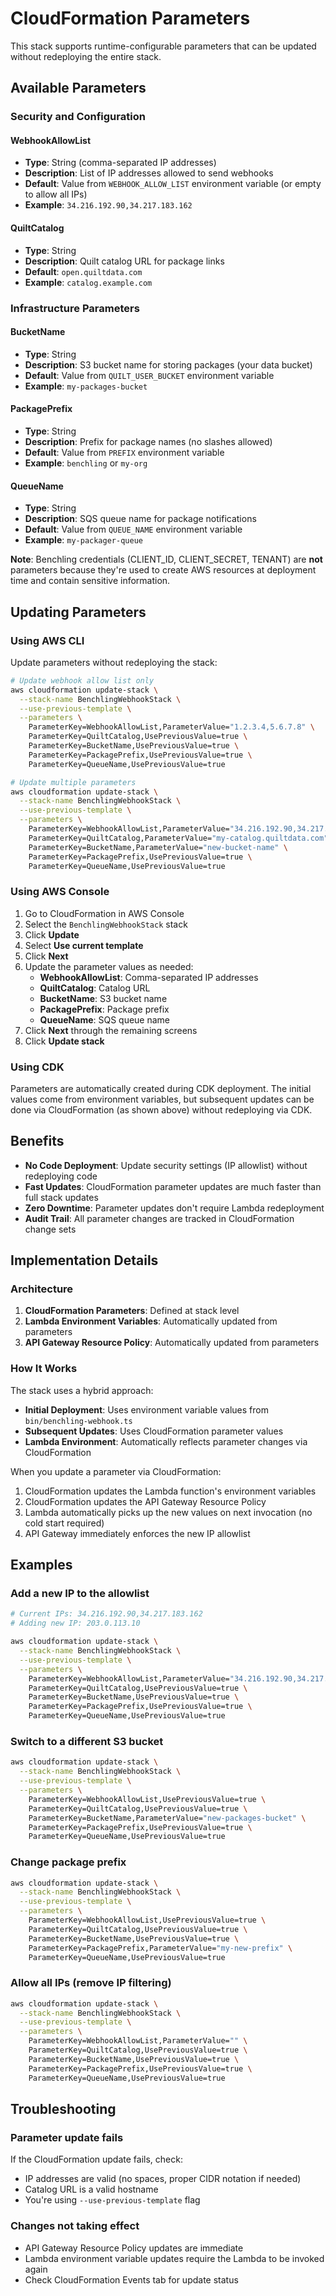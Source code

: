# CloudFormation Parameters

This stack supports runtime-configurable parameters that can be updated without redeploying the entire stack.

## Available Parameters

### Security and Configuration

#### WebhookAllowList

- **Type**: String (comma-separated IP addresses)
- **Description**: List of IP addresses allowed to send webhooks
- **Default**: Value from `WEBHOOK_ALLOW_LIST` environment variable (or empty to allow all IPs)
- **Example**: `34.216.192.90,34.217.183.162`

#### QuiltCatalog

- **Type**: String
- **Description**: Quilt catalog URL for package links
- **Default**: `open.quiltdata.com`
- **Example**: `catalog.example.com`

### Infrastructure Parameters

#### BucketName

- **Type**: String
- **Description**: S3 bucket name for storing packages (your data bucket)
- **Default**: Value from `QUILT_USER_BUCKET` environment variable
- **Example**: `my-packages-bucket`

#### PackagePrefix

- **Type**: String
- **Description**: Prefix for package names (no slashes allowed)
- **Default**: Value from `PREFIX` environment variable
- **Example**: `benchling` or `my-org`

#### QueueName

- **Type**: String
- **Description**: SQS queue name for package notifications
- **Default**: Value from `QUEUE_NAME` environment variable
- **Example**: `my-packager-queue`

**Note**: Benchling credentials (CLIENT_ID, CLIENT_SECRET, TENANT) are **not** parameters because they're used to create AWS resources at deployment time and contain sensitive information.

## Updating Parameters

### Using AWS CLI

Update parameters without redeploying the stack:

```bash
# Update webhook allow list only
aws cloudformation update-stack \
  --stack-name BenchlingWebhookStack \
  --use-previous-template \
  --parameters \
    ParameterKey=WebhookAllowList,ParameterValue="1.2.3.4,5.6.7.8" \
    ParameterKey=QuiltCatalog,UsePreviousValue=true \
    ParameterKey=BucketName,UsePreviousValue=true \
    ParameterKey=PackagePrefix,UsePreviousValue=true \
    ParameterKey=QueueName,UsePreviousValue=true

# Update multiple parameters
aws cloudformation update-stack \
  --stack-name BenchlingWebhookStack \
  --use-previous-template \
  --parameters \
    ParameterKey=WebhookAllowList,ParameterValue="34.216.192.90,34.217.183.162" \
    ParameterKey=QuiltCatalog,ParameterValue="my-catalog.quiltdata.com" \
    ParameterKey=BucketName,ParameterValue="new-bucket-name" \
    ParameterKey=PackagePrefix,UsePreviousValue=true \
    ParameterKey=QueueName,UsePreviousValue=true
```

### Using AWS Console

1. Go to CloudFormation in AWS Console
2. Select the `BenchlingWebhookStack` stack
3. Click **Update**
4. Select **Use current template**
5. Click **Next**
6. Update the parameter values as needed:
   - **WebhookAllowList**: Comma-separated IP addresses
   - **QuiltCatalog**: Catalog URL
   - **BucketName**: S3 bucket name
   - **PackagePrefix**: Package prefix
   - **QueueName**: SQS queue name
7. Click **Next** through the remaining screens
8. Click **Update stack**

### Using CDK

Parameters are automatically created during CDK deployment. The initial values come from environment variables, but subsequent updates can be done via CloudFormation (as shown above) without redeploying via CDK.

## Benefits

- **No Code Deployment**: Update security settings (IP allowlist) without redeploying code
- **Fast Updates**: CloudFormation parameter updates are much faster than full stack updates
- **Zero Downtime**: Parameter updates don't require Lambda redeployment
- **Audit Trail**: All parameter changes are tracked in CloudFormation change sets

## Implementation Details

### Architecture

1. **CloudFormation Parameters**: Defined at stack level
2. **Lambda Environment Variables**: Automatically updated from parameters
3. **API Gateway Resource Policy**: Automatically updated from parameters

### How It Works

The stack uses a hybrid approach:

- **Initial Deployment**: Uses environment variable values from `bin/benchling-webhook.ts`
- **Subsequent Updates**: Uses CloudFormation parameter values
- **Lambda Environment**: Automatically reflects parameter changes via CloudFormation

When you update a parameter via CloudFormation:

1. CloudFormation updates the Lambda function's environment variables
2. CloudFormation updates the API Gateway Resource Policy
3. Lambda automatically picks up the new values on next invocation (no cold start required)
4. API Gateway immediately enforces the new IP allowlist

## Examples

### Add a new IP to the allowlist

```bash
# Current IPs: 34.216.192.90,34.217.183.162
# Adding new IP: 203.0.113.10

aws cloudformation update-stack \
  --stack-name BenchlingWebhookStack \
  --use-previous-template \
  --parameters \
    ParameterKey=WebhookAllowList,ParameterValue="34.216.192.90,34.217.183.162,203.0.113.10" \
    ParameterKey=QuiltCatalog,UsePreviousValue=true \
    ParameterKey=BucketName,UsePreviousValue=true \
    ParameterKey=PackagePrefix,UsePreviousValue=true \
    ParameterKey=QueueName,UsePreviousValue=true
```

### Switch to a different S3 bucket

```bash
aws cloudformation update-stack \
  --stack-name BenchlingWebhookStack \
  --use-previous-template \
  --parameters \
    ParameterKey=WebhookAllowList,UsePreviousValue=true \
    ParameterKey=QuiltCatalog,UsePreviousValue=true \
    ParameterKey=BucketName,ParameterValue="new-packages-bucket" \
    ParameterKey=PackagePrefix,UsePreviousValue=true \
    ParameterKey=QueueName,UsePreviousValue=true
```

### Change package prefix

```bash
aws cloudformation update-stack \
  --stack-name BenchlingWebhookStack \
  --use-previous-template \
  --parameters \
    ParameterKey=WebhookAllowList,UsePreviousValue=true \
    ParameterKey=QuiltCatalog,UsePreviousValue=true \
    ParameterKey=BucketName,UsePreviousValue=true \
    ParameterKey=PackagePrefix,ParameterValue="my-new-prefix" \
    ParameterKey=QueueName,UsePreviousValue=true
```

### Allow all IPs (remove IP filtering)

```bash
aws cloudformation update-stack \
  --stack-name BenchlingWebhookStack \
  --use-previous-template \
  --parameters \
    ParameterKey=WebhookAllowList,ParameterValue="" \
    ParameterKey=QuiltCatalog,UsePreviousValue=true \
    ParameterKey=BucketName,UsePreviousValue=true \
    ParameterKey=PackagePrefix,UsePreviousValue=true \
    ParameterKey=QueueName,UsePreviousValue=true
```

## Troubleshooting

### Parameter update fails

If the CloudFormation update fails, check:

- IP addresses are valid (no spaces, proper CIDR notation if needed)
- Catalog URL is a valid hostname
- You're using `--use-previous-template` flag

### Changes not taking effect

- API Gateway Resource Policy updates are immediate
- Lambda environment variable updates require the Lambda to be invoked again
- Check CloudFormation Events tab for update status
